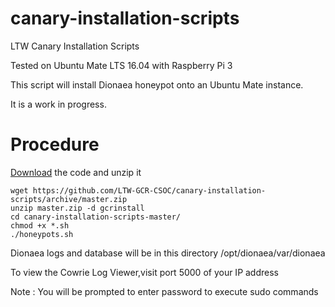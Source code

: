 # canary-installation-scripts
LTW Canary Installation Scripts

Tested on Ubuntu Mate LTS 16.04 with Raspberry Pi 3

This script will install Dionaea honeypot onto an Ubuntu Mate instance.

It is a work in progress.

# Procedure #
[Download](https://github.com/LTW-GCR-CSOC/canary-installation-scripts/archive/master.zip) the code and unzip it 
```
wget https://github.com/LTW-GCR-CSOC/canary-installation-scripts/archive/master.zip   
unzip master.zip -d gcrinstall   
cd canary-installation-scripts-master/
chmod +x *.sh
./honeypots.sh
```
      
Dionaea logs and database will be in this directory /opt/dionaea/var/dionaea
      
To view the Cowrie Log Viewer,visit port 5000 of your IP address

Note : You will be prompted to enter password to execute sudo commands

